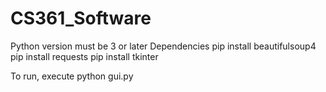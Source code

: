 # CS361_Software

Python version must be 3 or later
Dependencies
pip install beautifulsoup4
pip install requests
pip install tkinter

To run, execute
python gui.py

